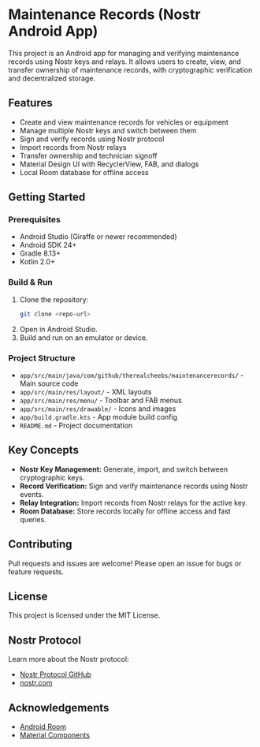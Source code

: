 # Maintenance Records (Nostr Android App)

This project is an Android app for managing and verifying maintenance records using Nostr keys and relays. It allows users to create, view, and transfer ownership of maintenance records, with cryptographic verification and decentralized storage.

## Features
- Create and view maintenance records for vehicles or equipment
- Manage multiple Nostr keys and switch between them
- Sign and verify records using Nostr protocol
- Import records from Nostr relays
- Transfer ownership and technician signoff
- Material Design UI with RecyclerView, FAB, and dialogs
- Local Room database for offline access

## Getting Started

### Prerequisites
- Android Studio (Giraffe or newer recommended)
- Android SDK 24+
- Gradle 8.13+
- Kotlin 2.0+

### Build & Run
1. Clone the repository:
   ```sh
   git clone <repo-url>
   ```
2. Open in Android Studio.
3. Build and run on an emulator or device.

### Project Structure
- `app/src/main/java/com/github/therealcheebs/maintenancerecords/` - Main source code
- `app/src/main/res/layout/` - XML layouts
- `app/src/main/res/menu/` - Toolbar and FAB menus
- `app/src/main/res/drawable/` - Icons and images
- `app/build.gradle.kts` - App module build config
- `README.md` - Project documentation

## Key Concepts
- **Nostr Key Management:** Generate, import, and switch between cryptographic keys.
- **Record Verification:** Sign and verify maintenance records using Nostr events.
- **Relay Integration:** Import records from Nostr relays for the active key.
- **Room Database:** Store records locally for offline access and fast queries.

## Contributing
Pull requests and issues are welcome! Please open an issue for bugs or feature requests.

## License
This project is licensed under the MIT License.

## Nostr Protocol
Learn more about the Nostr protocol:
- [Nostr Protocol GitHub](https://github.com/nostr-protocol/nostr)
- [nostr.com](https://nostr.com/)

## Acknowledgements
- [Android Room](https://developer.android.com/training/data-storage/room)
- [Material Components](https://material.io/develop/android)
